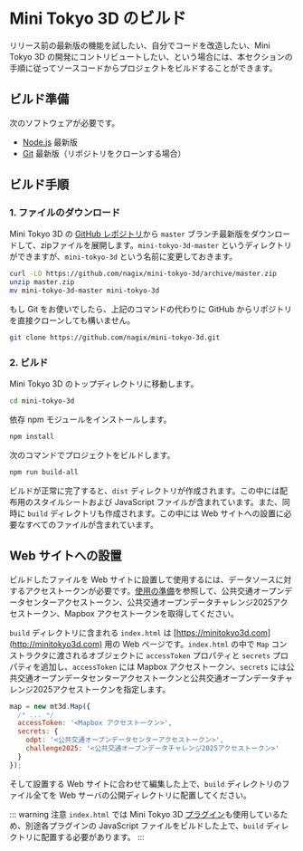 # Mini Tokyo 3D のビルド

リリース前の最新版の機能を試したい、自分でコードを改造したい、Mini Tokyo 3D の開発にコントリビュートしたい、という場合には、本セクションの手順に従ってソースコードからプロジェクトをビルドすることができます。

## ビルド準備

次のソフトウェアが必要です。

- [Node.js](https://nodejs.org/ja/) 最新版
- [Git](https://git-scm.com) 最新版（リポジトリをクローンする場合）

## ビルド手順

### 1. ファイルのダウンロード

Mini Tokyo 3D の [GitHub レポジトリ](https://github.com/nagix/mini-tokyo-3d)から `master` ブランチ最新版をダウンロードして、zipファイルを展開します。`mini-tokyo-3d-master` というディレクトリができますが、`mini-tokyo-3d` という名前に変更しておきます。

```bash
curl -LO https://github.com/nagix/mini-tokyo-3d/archive/master.zip
unzip master.zip
mv mini-tokyo-3d-master mini-tokyo-3d
```

もし Git をお使いでしたら、上記のコマンドの代わりに GitHub からリポジトリを直接クローンしても構いません。

```bash
git clone https://github.com/nagix/mini-tokyo-3d.git
```

### 2. ビルド

Mini Tokyo 3D のトップディレクトリに移動します。

```bash
cd mini-tokyo-3d
```

依存 npm モジュールをインストールします。

```bash
npm install
```

次のコマンドでプロジェクトをビルドします。

```bash
npm run build-all
```

ビルドが正常に完了すると、`dist` ディレクトリが作成されます。この中には配布用のスタイルシートおよび JavaScript ファイルが含まれています。また、同時に `build` ディレクトリも作成されます。この中には Web サイトへの設置に必要なすべてのファイルが含まれています。

## Web サイトへの設置

ビルドしたファイルを Web サイトに設置して使用するには、データソースに対するアクセストークンが必要です。[使用の準備](./integration.md#%E4%BD%BF%E7%94%A8%E3%81%AE%E6%BA%96%E5%82%99)を参照して、公共交通オープンデータセンターアクセストークン、公共交通オープンデータチャレンジ2025アクセストークン、Mapbox アクセストークンを取得してください。

`build` ディレクトリに含まれる `index.html` は [https://minitokyo3d.com](http://minitokyo3d.com) 用の Web ページです。`index.html` の中で `Map` コンストラクタに渡されるオブジェクトに `accessToken` プロパティと `secrets` プロパティを追加し、`accessToken` には Mapbox アクセストークン、`secrets` には公共交通オープンデータセンターアクセストークンと公共交通オープンデータチャレンジ2025アクセストークンを指定します。

```js
map = new mt3d.Map({
  /* ... */
  accessToken: '<Mapbox アクセストークン>',
  secrets: {
    odpt: '<公共交通オープンデータセンターアクセストークン>',
    challenge2025: '<公共交通オープンデータチャレンジ2025アクセストークン>'
  }
});
```

そして設置する Web サイトに合わせて編集した上で、`build` ディレクトリのファイル全てを Web サーバの公開ディレクトリに配置してください。

::: warning 注意
`index.html` では Mini Tokyo 3D [プラグイン](../user-guide/plugins.md)も使用しているため、別途各プラグインの JavaScript ファイルをビルドした上で、`build` ディレクトリに配置する必要があります。
:::
